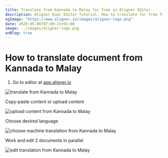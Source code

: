 ```yaml
---
title: Translate from Kannada to Malay for free in Aligner Editor
description: Aligner Dual Editor Tutorial. How to translate for free from Kannada to Malay. Aligner is multilingual document management platform. 
ogImage: "https://www.aligner.io/images/aligner-logo.png"
date: 2020-05-06T07:09:21+03:00
image: ../images/aligner-logo.png
onBlog: true
---
```


# How to translate document from Kannada to Malay

1. Go to editor at [app.aligner.io](https://app.aligner.io "Aligner App web page")

![translate from Kannada to Malay](../aligner-blank-editor.png "translate from Kannada to Malay")

Copy-paste content or upload content

![upload content from Kannada to Malay](../aligner-uploaded-document.png "upload content from Kannada to Malay")

Choose desired language

![choose machine translation from Kannada to Malay](../aligner-language-dropdown.png "choose machine translation from Kannada to Malay")

Work and edit 2 documents in parallel

![edit translation from Kannada to Malay](../aligner-double-sitded-editor.png "edit translation from Kannada to Malay")

